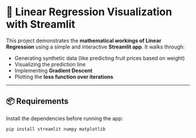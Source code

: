 # 🔢 Linear Regression Visualization with Streamlit

This project demonstrates the **mathematical workings of Linear Regression** using a simple and interactive **Streamlit app**. It walks through:

- Generating synthetic data (like predicting fruit prices based on weight)
- Visualizing the prediction line
- Implementing **Gradient Descent**
- Plotting the **loss function over iterations**

---

## 📦 Requirements

Install the dependencies before running the app:

```bash
pip install streamlit numpy matplotlib
